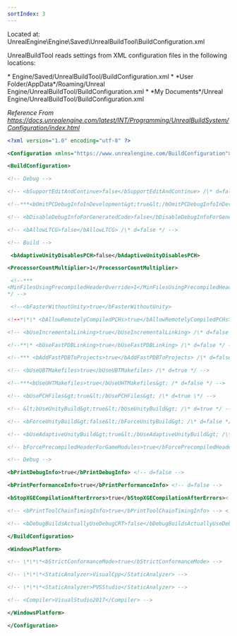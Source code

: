 ```yaml
---
sortIndex: 3
---
```


Located at: UnrealEngine\\Engine\\Saved\\UnrealBuildTool\\BuildConfiguration.xml

UnrealBuildTool reads settings from XML configuration files in the following locations:

\* Engine/Saved/UnrealBuildTool/BuildConfiguration.xml \* \*User Folder/AppData\*/Roaming/Unreal Engine/UnrealBuildTool/BuildConfiguration.xml \* \*My Documents\*/Unreal Engine/UnrealBuildTool/BuildConfiguration.xml

*Reference From <https://docs.unrealengine.com/latest/INT/Programming/UnrealBuildSystem/Configuration/index.html>*

```xml
<?xml version="1.0" encoding="utf-8" ?>

<Configuration xmlns="https://www.unrealengine.com/BuildConfiguration">

<BuildConfiguration>

<!-- Debug -->

<!-- <bSupportEditAndContinue>false</bSupportEditAndContinue> /\* d=false \*/ -->

<!--***<bOmitPCDebugInfoInDevelopment&gt;true&lt;/bOmitPCDebugInfoInDevelopment> /\* d=false */ -->

<!-- <bDisableDebugInfoForGeneratedCode>false</bDisableDebugInfoForGeneratedCode>--> <!-- /* d=true \*/ -->

<!-- <bAllowLTCG>false</bAllowLTCG> /\* d=false */ -->

<!-- Build -->

 <bAdaptiveUnityDisablesPCH>false</bAdaptiveUnityDisablesPCH>                        <!-- d=false -->

<ProcessorCountMultiplier>1</ProcessorCountMultiplier>                              <!-- d=1     -->

 <!--***
<MinFilesUsingPrecompiledHeaderOverride>1</MinFilesUsingPrecompiledHeaderOverride>  /* d=0
*/ -->

 <!--<bFasterWithoutUnity>true</bFasterWithoutUnity>

<!--*\*\* <bAllowRemotelyCompiledPCHs>true</bAllowRemotelyCompiledPCHs> /\* d=false \*/ -->

<!-- <bUseIncrementalLinking>true</bUseIncrementalLinking> /\* d=false */ -->

<!--**\* <bUseFastPDBLinking>true</bUseFastPDBLinking> /\* d=false */ -->

<!--*** <bAddFastPDBToProjects>true</bAddFastPDBToProjects> /\* d=false */ -->

<!-- <bUseUBTMakefiles>true</bUseUBTMakefiles> /\* d=true */ -->

<!--***<bUseUHTMakefiles>true</bUseUHTMakefiles&gt; /* d=false */ -->

<!-- <bUsePCHFiles&gt;true&lt;/bUsePCHFiles&gt; /\* d=true \*/ -->

<!-- &lt;bUseUnityBuild&gt;true&lt;/bUseUnityBuild&gt; /\* d=true */ -->

<!-- <bForceUnityBuild&gt;false&lt;/bForceUnityBuild&gt; /\* d=false */ -->

<!-- <bUseAdaptiveUnityBuild&gt;true&lt;/bUseAdaptiveUnityBuild&gt; /\* d=true \*/ -->

<!-- bForcePrecompiledHeaderForGameModules>true</bForcePrecompiledHeaderForGameModules> /* d=true \*/ -->

<!-- Debug -->

<bPrintDebugInfo>true</bPrintDebugInfo> <!-- d=false -->

<bPrintPerformanceInfo>true</bPrintPerformanceInfo> <!-- d=false -->

<bStopXGECompilationAfterErrors>true</bStopXGECompilationAfterErrors><!-- d=true -->

<!-- <bPrintToolChainTimingInfo>true</bPrintToolChainTimingInfo> --> <!-- d=false --> <!-- Passes /bt+ & /time+ -->

<!-- <bDebugBuildsActuallyUseDebugCRT>false</bDebugBuildsActuallyUseDebugCRT> /\* d=false \*/ -->

</BuildConfiguration>

<WindowsPlatform>

<!-- \*\*\*<bStrictConformanceMode>true</bStrictConformanceMode> -->

<!-- \*\*\*<StaticAnalyzer>VisualCpp</StaticAnalyzer> -->

<!-- \*\*\*<StaticAnalyzer>PVSStudio</StaticAnalyzer> -->

<!-- <Compiler>VisualStudio2017</Compiler> -->

</WindowsPlatform>

</Configuration>
```
